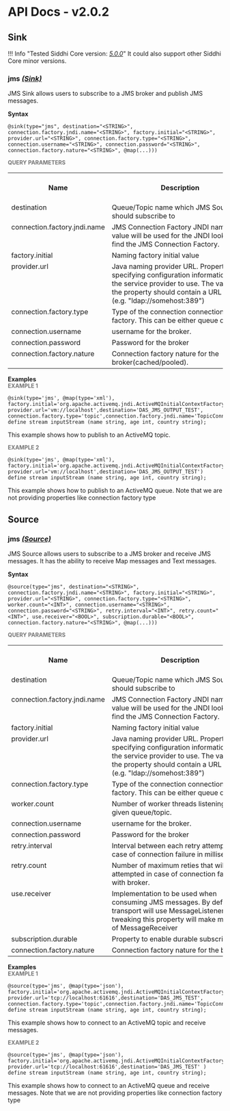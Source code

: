 # API Docs - v2.0.2

## Sink

!!! Info "Tested Siddhi Core version: *<a target="_blank" href="http://siddhi.io/en/v5.0/docs/query-guide/">5.0.0</a>*"
    It could also support other Siddhi Core minor versions.

### jms *<a target="_blank" href="https://siddhi.io/en/v5.0/docs/query-guide/#sink">(Sink)</a>*

<p style="word-wrap: break-word">JMS Sink allows users to subscribe to a JMS broker and publish JMS messages.</p>

<span id="syntax" class="md-typeset" style="display: block; font-weight: bold;">Syntax</span>
```
@sink(type="jms", destination="<STRING>", connection.factory.jndi.name="<STRING>", factory.initial="<STRING>", provider.url="<STRING>", connection.factory.type="<STRING>", connection.username="<STRING>", connection.password="<STRING>", connection.factory.nature="<STRING>", @map(...)))
```

<span id="query-parameters" class="md-typeset" style="display: block; color: rgba(0, 0, 0, 0.54); font-size: 12.8px; font-weight: bold;">QUERY PARAMETERS</span>
<table>
    <tr>
        <th>Name</th>
        <th style="min-width: 20em">Description</th>
        <th>Default Value</th>
        <th>Possible Data Types</th>
        <th>Optional</th>
        <th>Dynamic</th>
    </tr>
    <tr>
        <td style="vertical-align: top">destination</td>
        <td style="vertical-align: top; word-wrap: break-word">Queue/Topic name which JMS Source should subscribe to</td>
        <td style="vertical-align: top"></td>
        <td style="vertical-align: top">STRING</td>
        <td style="vertical-align: top">No</td>
        <td style="vertical-align: top">Yes</td>
    </tr>
    <tr>
        <td style="vertical-align: top">connection.factory.jndi.name</td>
        <td style="vertical-align: top; word-wrap: break-word">JMS Connection Factory JNDI name. This value will be used for the JNDI lookup to find the JMS Connection Factory.</td>
        <td style="vertical-align: top">QueueConnectionFactory</td>
        <td style="vertical-align: top">STRING</td>
        <td style="vertical-align: top">Yes</td>
        <td style="vertical-align: top">No</td>
    </tr>
    <tr>
        <td style="vertical-align: top">factory.initial</td>
        <td style="vertical-align: top; word-wrap: break-word">Naming factory initial value</td>
        <td style="vertical-align: top"></td>
        <td style="vertical-align: top">STRING</td>
        <td style="vertical-align: top">No</td>
        <td style="vertical-align: top">No</td>
    </tr>
    <tr>
        <td style="vertical-align: top">provider.url</td>
        <td style="vertical-align: top; word-wrap: break-word">Java naming provider URL. Property for specifying configuration information for the service provider to use. The value of the property should contain a URL string (e.g. "ldap://somehost:389")</td>
        <td style="vertical-align: top"></td>
        <td style="vertical-align: top">STRING</td>
        <td style="vertical-align: top">No</td>
        <td style="vertical-align: top">No</td>
    </tr>
    <tr>
        <td style="vertical-align: top">connection.factory.type</td>
        <td style="vertical-align: top; word-wrap: break-word">Type of the connection connection factory. This can be either queue or topic.</td>
        <td style="vertical-align: top">queue</td>
        <td style="vertical-align: top">STRING</td>
        <td style="vertical-align: top">Yes</td>
        <td style="vertical-align: top">No</td>
    </tr>
    <tr>
        <td style="vertical-align: top">connection.username</td>
        <td style="vertical-align: top; word-wrap: break-word">username for the broker.</td>
        <td style="vertical-align: top">None</td>
        <td style="vertical-align: top">STRING</td>
        <td style="vertical-align: top">Yes</td>
        <td style="vertical-align: top">No</td>
    </tr>
    <tr>
        <td style="vertical-align: top">connection.password</td>
        <td style="vertical-align: top; word-wrap: break-word">Password for the broker</td>
        <td style="vertical-align: top">None</td>
        <td style="vertical-align: top">STRING</td>
        <td style="vertical-align: top">Yes</td>
        <td style="vertical-align: top">No</td>
    </tr>
    <tr>
        <td style="vertical-align: top">connection.factory.nature</td>
        <td style="vertical-align: top; word-wrap: break-word">Connection factory nature for the broker(cached/pooled).</td>
        <td style="vertical-align: top">default</td>
        <td style="vertical-align: top">STRING</td>
        <td style="vertical-align: top">Yes</td>
        <td style="vertical-align: top">No</td>
    </tr>
</table>

<span id="examples" class="md-typeset" style="display: block; font-weight: bold;">Examples</span>
<span id="example-1" class="md-typeset" style="display: block; color: rgba(0, 0, 0, 0.54); font-size: 12.8px; font-weight: bold;">EXAMPLE 1</span>
```
@sink(type='jms', @map(type='xml'), factory.initial='org.apache.activemq.jndi.ActiveMQInitialContextFactory', provider.url='vm://localhost',destination='DAS_JMS_OUTPUT_TEST', connection.factory.type='topic',connection.factory.jndi.name='TopicConnectionFactory')
define stream inputStream (name string, age int, country string);
```
<p style="word-wrap: break-word">This example shows how to publish to an ActiveMQ topic.</p>

<span id="example-2" class="md-typeset" style="display: block; color: rgba(0, 0, 0, 0.54); font-size: 12.8px; font-weight: bold;">EXAMPLE 2</span>
```
@sink(type='jms', @map(type='xml'), factory.initial='org.apache.activemq.jndi.ActiveMQInitialContextFactory', provider.url='vm://localhost',destination='DAS_JMS_OUTPUT_TEST')
define stream inputStream (name string, age int, country string);
```
<p style="word-wrap: break-word">This example shows how to publish to an ActiveMQ queue. Note that we are not providing properties like connection factory type</p>

## Source

### jms *<a target="_blank" href="https://siddhi.io/en/v5.0/docs/query-guide/#source">(Source)</a>*

<p style="word-wrap: break-word">JMS Source allows users to subscribe to a JMS broker and receive JMS messages. It has the ability to receive Map messages and Text messages.</p>

<span id="syntax" class="md-typeset" style="display: block; font-weight: bold;">Syntax</span>
```
@source(type="jms", destination="<STRING>", connection.factory.jndi.name="<STRING>", factory.initial="<STRING>", provider.url="<STRING>", connection.factory.type="<STRING>", worker.count="<INT>", connection.username="<STRING>", connection.password="<STRING>", retry.interval="<INT>", retry.count="<INT>", use.receiver="<BOOL>", subscription.durable="<BOOL>", connection.factory.nature="<STRING>", @map(...)))
```

<span id="query-parameters" class="md-typeset" style="display: block; color: rgba(0, 0, 0, 0.54); font-size: 12.8px; font-weight: bold;">QUERY PARAMETERS</span>
<table>
    <tr>
        <th>Name</th>
        <th style="min-width: 20em">Description</th>
        <th>Default Value</th>
        <th>Possible Data Types</th>
        <th>Optional</th>
        <th>Dynamic</th>
    </tr>
    <tr>
        <td style="vertical-align: top">destination</td>
        <td style="vertical-align: top; word-wrap: break-word">Queue/Topic name which JMS Source should subscribe to</td>
        <td style="vertical-align: top"></td>
        <td style="vertical-align: top">STRING</td>
        <td style="vertical-align: top">No</td>
        <td style="vertical-align: top">No</td>
    </tr>
    <tr>
        <td style="vertical-align: top">connection.factory.jndi.name</td>
        <td style="vertical-align: top; word-wrap: break-word">JMS Connection Factory JNDI name. This value will be used for the JNDI lookup to find the JMS Connection Factory.</td>
        <td style="vertical-align: top">QueueConnectionFactory</td>
        <td style="vertical-align: top">STRING</td>
        <td style="vertical-align: top">Yes</td>
        <td style="vertical-align: top">No</td>
    </tr>
    <tr>
        <td style="vertical-align: top">factory.initial</td>
        <td style="vertical-align: top; word-wrap: break-word">Naming factory initial value</td>
        <td style="vertical-align: top"></td>
        <td style="vertical-align: top">STRING</td>
        <td style="vertical-align: top">No</td>
        <td style="vertical-align: top">No</td>
    </tr>
    <tr>
        <td style="vertical-align: top">provider.url</td>
        <td style="vertical-align: top; word-wrap: break-word">Java naming provider URL. Property for specifying configuration information for the service provider to use. The value of the property should contain a URL string (e.g. "ldap://somehost:389")</td>
        <td style="vertical-align: top"></td>
        <td style="vertical-align: top">STRING</td>
        <td style="vertical-align: top">No</td>
        <td style="vertical-align: top">No</td>
    </tr>
    <tr>
        <td style="vertical-align: top">connection.factory.type</td>
        <td style="vertical-align: top; word-wrap: break-word">Type of the connection connection factory. This can be either queue or topic.</td>
        <td style="vertical-align: top">queue</td>
        <td style="vertical-align: top">STRING</td>
        <td style="vertical-align: top">Yes</td>
        <td style="vertical-align: top">No</td>
    </tr>
    <tr>
        <td style="vertical-align: top">worker.count</td>
        <td style="vertical-align: top; word-wrap: break-word">Number of worker threads listening on the given queue/topic.</td>
        <td style="vertical-align: top">1</td>
        <td style="vertical-align: top">INT</td>
        <td style="vertical-align: top">Yes</td>
        <td style="vertical-align: top">No</td>
    </tr>
    <tr>
        <td style="vertical-align: top">connection.username</td>
        <td style="vertical-align: top; word-wrap: break-word">username for the broker.</td>
        <td style="vertical-align: top">None</td>
        <td style="vertical-align: top">STRING</td>
        <td style="vertical-align: top">Yes</td>
        <td style="vertical-align: top">No</td>
    </tr>
    <tr>
        <td style="vertical-align: top">connection.password</td>
        <td style="vertical-align: top; word-wrap: break-word">Password for the broker</td>
        <td style="vertical-align: top">None</td>
        <td style="vertical-align: top">STRING</td>
        <td style="vertical-align: top">Yes</td>
        <td style="vertical-align: top">No</td>
    </tr>
    <tr>
        <td style="vertical-align: top">retry.interval</td>
        <td style="vertical-align: top; word-wrap: break-word">Interval between each retry attempt in case of connection failure in milliseconds.</td>
        <td style="vertical-align: top">10000</td>
        <td style="vertical-align: top">INT</td>
        <td style="vertical-align: top">Yes</td>
        <td style="vertical-align: top">No</td>
    </tr>
    <tr>
        <td style="vertical-align: top">retry.count</td>
        <td style="vertical-align: top; word-wrap: break-word">Number of maximum reties that will be attempted in case of connection failure with broker.</td>
        <td style="vertical-align: top">5</td>
        <td style="vertical-align: top">INT</td>
        <td style="vertical-align: top">Yes</td>
        <td style="vertical-align: top">No</td>
    </tr>
    <tr>
        <td style="vertical-align: top">use.receiver</td>
        <td style="vertical-align: top; word-wrap: break-word">Implementation to be used when consuming JMS messages. By default transport will use MessageListener and tweaking this property will make make use of MessageReceiver</td>
        <td style="vertical-align: top">false</td>
        <td style="vertical-align: top">BOOL</td>
        <td style="vertical-align: top">Yes</td>
        <td style="vertical-align: top">No</td>
    </tr>
    <tr>
        <td style="vertical-align: top">subscription.durable</td>
        <td style="vertical-align: top; word-wrap: break-word">Property to enable durable subscription.</td>
        <td style="vertical-align: top">false</td>
        <td style="vertical-align: top">BOOL</td>
        <td style="vertical-align: top">Yes</td>
        <td style="vertical-align: top">No</td>
    </tr>
    <tr>
        <td style="vertical-align: top">connection.factory.nature</td>
        <td style="vertical-align: top; word-wrap: break-word">Connection factory nature for the broker.</td>
        <td style="vertical-align: top">default</td>
        <td style="vertical-align: top">STRING</td>
        <td style="vertical-align: top">Yes</td>
        <td style="vertical-align: top">No</td>
    </tr>
</table>

<span id="examples" class="md-typeset" style="display: block; font-weight: bold;">Examples</span>
<span id="example-1" class="md-typeset" style="display: block; color: rgba(0, 0, 0, 0.54); font-size: 12.8px; font-weight: bold;">EXAMPLE 1</span>
```
@source(type='jms', @map(type='json'), factory.initial='org.apache.activemq.jndi.ActiveMQInitialContextFactory', provider.url='tcp://localhost:61616',destination='DAS_JMS_TEST', connection.factory.type='topic',connection.factory.jndi.name='TopicConnectionFactory')
define stream inputStream (name string, age int, country string);
```
<p style="word-wrap: break-word">This example shows how to connect to an ActiveMQ topic and receive messages.</p>

<span id="example-2" class="md-typeset" style="display: block; color: rgba(0, 0, 0, 0.54); font-size: 12.8px; font-weight: bold;">EXAMPLE 2</span>
```
@source(type='jms', @map(type='json'), factory.initial='org.apache.activemq.jndi.ActiveMQInitialContextFactory', provider.url='tcp://localhost:61616',destination='DAS_JMS_TEST' )
define stream inputStream (name string, age int, country string);
```
<p style="word-wrap: break-word">This example shows how to connect to an ActiveMQ queue and receive messages. Note that we are not providing properties like connection factory type</p>

